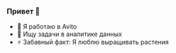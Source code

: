 ### Привет 👋
- 🔭 Я работаю в Avito
- 👯 Ищу задачи в аналитике данных
- ⚡ Забавный факт: Я люблю выращивать растения
<!--
**meupsilon/meupsilon** is a ✨ _special_ ✨ repository because its `README.md` (this file) appears on your GitHub profile.

Here are some ideas to get you started:

- 🔭 I’m currently working on ...
- 🌱 I’m currently learning ...
- 👯 I’m looking to collaborate on ...
- 🤔 I’m looking for help with ...
- 💬 Ask me about ...
- 📫 How to reach me: ...
- 😄 Pronouns: ...
- ⚡ Fun fact: ...
-->
